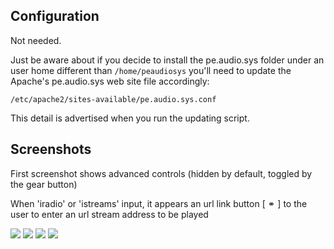 ## Configuration

Not needed.

Just be aware about if you decide to install the pe.audio.sys folder under an user home
different than `/home/peaudiosys` you'll need to update the Apache's pe.audio.sys web site file accordingly:

    /etc/apache2/sites-available/pe.audio.sys.conf

This detail is advertised when you run the updating script.

## Screenshots
First screenshot shows advanced controls (hidden by default, toggled by the gear button)

When 'iradio' or 'istreams' input, it appears an url link button [ &#9901; ] to the user to enter an url stream address to be played

![](https://github.com/Rsantct/pe.audio.sys/blob/master/pe.udio.sys/share/www/images/control%20web%20v1.1a.jpg)
![](https://github.com/Rsantct/pe.audio.sys/blob/master/pe.udio.sys/share/www/images/control%20web%20v1.1b.jpg)
![](https://github.com/Rsantct/pe.audio.sys/blob/master/pe.udio.sys/share/www/images/control%20web%20v1.1c.jpg)
![](https://github.com/Rsantct/pe.audio.sys/blob/master/pe.udio.sys/share/www/images/control%20web%20v1.1d.jpg)


